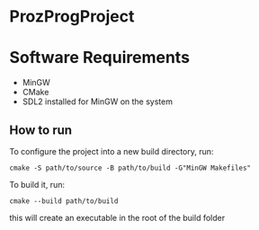 # ProzProgProject

# Software Requirements
- MinGW
- CMake
- SDL2 installed for MinGW on the system

## How to run
To configure the project into a new build directory, run:
```
cmake -S path/to/source -B path/to/build -G"MinGW Makefiles"
```
To build it, run:
```
cmake --build path/to/build
```
this will create an executable in the root of the build folder